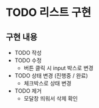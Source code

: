 # TODO 리스트 구현

## 구현 내용
- TODO 작성
- TODO 수정
  - 버튼 클릭 시 input 박스로 변경
- TODO 상태 변경 (진행중 / 완료)
  - 체크박스로 상태 변경
- TODO 제거
  - 모달창 띄워서 삭제 확인